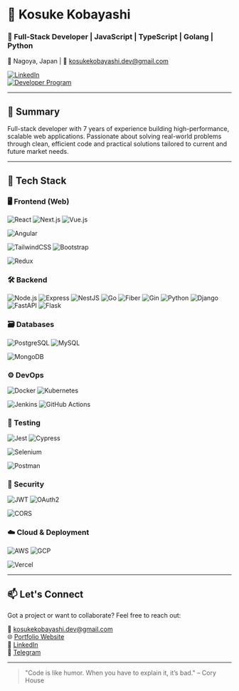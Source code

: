 # 👋 Kosuke Kobayashi

### 🚀 Full-Stack Developer | JavaScript | TypeScript | Golang | Python  
📍 Nagoya, Japan | 📧 kosukekobayashi.dev@gmail.com  

[![LinkedIn](https://img.shields.io/badge/LinkedIn-blue?logo=linkedin&style=flat&logoColor=white)](https://www.linkedin.com/in/kobayashi-kosuke-659865358)  
[![Developer Program](https://img.shields.io/badge/GitHub%20Developer%20Program-Member-7B61FF?style=flat&logo=github)](https://github.com/kodewithme)

---

## 🧠 Summary

Full-stack developer with 7 years of experience building high-performance, scalable web applications. Passionate about solving real-world problems through clean, efficient code and practical solutions tailored to current and future market needs.

---

## 🧰 Tech Stack

### 🖥️ Frontend (Web)
![React](https://img.shields.io/badge/React-20232A?style=flat&logo=react&logoColor=61DAFB)
![Next.js](https://img.shields.io/badge/Next.js-000000?style=flat&logo=nextdotjs)
![Vue.js](https://img.shields.io/badge/Vue.js-35495E?style=flat&logo=vue.js&logoColor=4FC08D)
<!-- ![Nuxt.js](https://img.shields.io/badge/Nuxt.js-00C58E?style=flat&logo=nuxt.js&logoColor=white) -->
![Angular](https://img.shields.io/badge/Angular-DD0031?style=flat&logo=angular&logoColor=white)
<!-- ![Svelte](https://img.shields.io/badge/Svelte-FF3E00?style=flat&logo=svelte&logoColor=white) -->
<!-- ![Alpine.js](https://img.shields.io/badge/Alpine.js-8BC0D0?style=flat) -->
![TailwindCSS](https://img.shields.io/badge/Tailwind_CSS-38B2AC?style=flat&logo=tailwind-css&logoColor=white)
![Bootstrap](https://img.shields.io/badge/Bootstrap-563D7C?style=flat&logo=bootstrap&logoColor=white)
<!-- ![Material UI](https://img.shields.io/badge/MUI-007FFF?style=flat&logo=mui&logoColor=white) -->
<!-- ![Chakra UI](https://img.shields.io/badge/Chakra_UI-319795?style=flat&logo=chakraui&logoColor=white) -->
![Redux](https://img.shields.io/badge/Redux-764ABC?style=flat&logo=redux&logoColor=white)
<!-- ![Zustand](https://img.shields.io/badge/Zustand-000000?style=flat) -->
<!-- ![Framer Motion](https://img.shields.io/badge/Framer_Motion-E10098?style=flat&logo=framer&logoColor=white) -->

### 🛠️ Backend
![Node.js](https://img.shields.io/badge/Node.js-339933?style=flat&logo=nodedotjs&logoColor=white)
![Express](https://img.shields.io/badge/Express-000000?style=flat&logo=express&logoColor=white)
![NestJS](https://img.shields.io/badge/NestJS-E0234E?style=flat&logo=nestjs&logoColor=white)
![Go](https://img.shields.io/badge/Go-00ADD8?style=flat&logo=go&logoColor=white)
![Fiber](https://img.shields.io/badge/Fiber-00ADD8?style=flat)
![Gin](https://img.shields.io/badge/Gin-00ADD8?style=flat)
![Python](https://img.shields.io/badge/Python-3776AB?style=flat&logo=python&logoColor=white)
![Django](https://img.shields.io/badge/Django-092E20?style=flat&logo=django&logoColor=white)
![FastAPI](https://img.shields.io/badge/FastAPI-009688?style=flat&logo=fastapi&logoColor=white)
![Flask](https://img.shields.io/badge/Flask-000000?style=flat&logo=flask&logoColor=white)
<!-- ![PHP](https://img.shields.io/badge/PHP-777BB4?style=flat&logo=php&logoColor=white) -->
<!-- ![Laravel](https://img.shields.io/badge/Laravel-FF2D20?style=flat&logo=laravel&logoColor=white) -->
<!-- ![Symfony](https://img.shields.io/badge/Symfony-000000?style=flat&logo=symfony&logoColor=white) -->
<!-- ![Java](https://img.shields.io/badge/Java-007396?style=flat&logo=java&logoColor=white) -->
<!-- ![Spring Boot](https://img.shields.io/badge/Spring_Boot-6DB33F?style=flat&logo=springboot&logoColor=white) -->
<!-- ![.NET](https://img.shields.io/badge/.NET-512BD4?style=flat&logo=dotnet&logoColor=white) -->
<!-- ![Blazor](https://img.shields.io/badge/Blazor-512BD4?style=flat&logo=blazor&logoColor=white) -->
<!-- ![Ruby on Rails](https://img.shields.io/badge/Ruby_on_Rails-CC0000?style=flat&logo=rubyonrails&logoColor=white) -->

<!-- ### 📱 Mobile
![React Native](https://img.shields.io/badge/React_Native-20232A?style=flat&logo=react&logoColor=61DAFB)
![Flutter](https://img.shields.io/badge/Flutter-02569B?style=flat&logo=flutter&logoColor=white)
![Swift](https://img.shields.io/badge/Swift-FA7343?style=flat&logo=swift&logoColor=white)
![Kotlin](https://img.shields.io/badge/Kotlin-0095D5?style=flat&logo=kotlin&logoColor=white)
![Ionic](https://img.shields.io/badge/Ionic-3880FF?style=flat&logo=ionic&logoColor=white) -->

### 🗃️ Databases
![PostgreSQL](https://img.shields.io/badge/PostgreSQL-4169E1?style=flat&logo=postgresql&logoColor=white)
![MySQL](https://img.shields.io/badge/MySQL-4479A1?style=flat&logo=mysql&logoColor=white)
<!-- ![MariaDB](https://img.shields.io/badge/MariaDB-003545?style=flat&logo=mariadb&logoColor=white)
![SQLite](https://img.shields.io/badge/SQLite-003B57?style=flat&logo=sqlite&logoColor=white) -->
![MongoDB](https://img.shields.io/badge/MongoDB-47A248?style=flat&logo=mongodb&logoColor=white)
<!-- ![Firebase](https://img.shields.io/badge/Firebase-FFCA28?style=flat&logo=firebase&logoColor=black)
![Redis](https://img.shields.io/badge/Redis-DC382D?style=flat&logo=redis&logoColor=white)
![Neo4j](https://img.shields.io/badge/Neo4j-008CC1?style=flat&logo=neo4j&logoColor=white)
![ElasticSearch](https://img.shields.io/badge/Elastic_Search-005571?style=flat&logo=elasticsearch&logoColor=white) -->

### ⚙️ DevOps
![Docker](https://img.shields.io/badge/Docker-2496ED?style=flat&logo=docker&logoColor=white)
![Kubernetes](https://img.shields.io/badge/Kubernetes-326CE5?style=flat&logo=kubernetes&logoColor=white)
<!-- ![Terraform](https://img.shields.io/badge/Terraform-7B42BC?style=flat&logo=terraform&logoColor=white)
![Ansible](https://img.shields.io/badge/Ansible-EE0000?style=flat&logo=ansible&logoColor=white) -->
![Jenkins](https://img.shields.io/badge/Jenkins-D24939?style=flat&logo=jenkins&logoColor=white)
![GitHub Actions](https://img.shields.io/badge/GitHub_Actions-2088FF?style=flat&logo=githubactions&logoColor=white)
<!-- ![Nginx](https://img.shields.io/badge/Nginx-009639?style=flat&logo=nginx&logoColor=white)
![Apache](https://img.shields.io/badge/Apache-D22128?style=flat&logo=apache&logoColor=white) -->

### 🧪 Testing
![Jest](https://img.shields.io/badge/Jest-C21325?style=flat&logo=jest&logoColor=white)
![Cypress](https://img.shields.io/badge/Cypress-17202C?style=flat&logo=cypress&logoColor=white)
<!-- ![Playwright](https://img.shields.io/badge/Playwright-45BA62?style=flat&logo=playwright&logoColor=white) -->
![Selenium](https://img.shields.io/badge/Selenium-43B02A?style=flat&logo=selenium&logoColor=white)
<!-- ![Mocha](https://img.shields.io/badge/Mocha-8D6748?style=flat&logo=mocha&logoColor=white)
![Chai](https://img.shields.io/badge/Chai-A30701?style=flat) -->
![Postman](https://img.shields.io/badge/Postman-FF6C37?style=flat&logo=postman&logoColor=white)

### 🔐 Security
<!-- ![OWASP](https://img.shields.io/badge/OWASP-000000?style=flat&logo=owasp&logoColor=white) -->
![JWT](https://img.shields.io/badge/JWT-000000?style=flat&logo=jsonwebtokens&logoColor=white)
![OAuth2](https://img.shields.io/badge/OAuth2-2F2F2F?style=flat)
<!-- ![HTTPS](https://img.shields.io/badge/HTTPS-0078D4?style=flat) -->
![CORS](https://img.shields.io/badge/CORS-FF6C37?style=flat)
<!-- ![CSRF](https://img.shields.io/badge/CSRF_Prevention-6A0DAD?style=flat) -->

### ☁️ Cloud & Deployment
![AWS](https://img.shields.io/badge/AWS-232F3E?style=flat&logo=amazonaws&logoColor=white)
![GCP](https://img.shields.io/badge/GCP-4285F4?style=flat&logo=googlecloud&logoColor=white)
<!-- ![Azure](https://img.shields.io/badge/Azure-0078D4?style=flat&logo=microsoftazure&logoColor=white) -->
<!-- ![Netlify](https://img.shields.io/badge/Netlify-00C7B7?style=flat&logo=netlify&logoColor=white) -->
![Vercel](https://img.shields.io/badge/Vercel-000000?style=flat&logo=vercel&logoColor=white)
<!-- ![DigitalOcean](https://img.shields.io/badge/DigitalOcean-0080FF?style=flat&logo=digitalocean&logoColor=white) -->
<!-- ![Heroku](https://img.shields.io/badge/Heroku-430098?style=flat&logo=heroku&logoColor=white) -->

<!-- ### 🧠 Web3 & AI
![Solidity](https://img.shields.io/badge/Solidity-363636?style=flat&logo=solidity&logoColor=white)
![Ethers.js](https://img.shields.io/badge/Ethers.js-4E5EE4?style=flat)
![Web3.js](https://img.shields.io/badge/Web3.js-F16822?style=flat)
![Hardhat](https://img.shields.io/badge/Hardhat-FFC107?style=flat)
![OpenAI](https://img.shields.io/badge/OpenAI-412991?style=flat&logo=openai&logoColor=white)
![LangChain](https://img.shields.io/badge/LangChain-000000?style=flat)
![Hugging Face](https://img.shields.io/badge/Hugging%20Face-FFD21F?style=flat&logo=huggingface&logoColor=black)
![TensorFlow](https://img.shields.io/badge/TensorFlow-FF6F00?style=flat&logo=tensorflow&logoColor=white)
![PyTorch](https://img.shields.io/badge/PyTorch-EE4C2C?style=flat&logo=pytorch&logoColor=white) -->

---

## 📫 Let's Connect

Got a project or want to collaborate? Feel free to reach out:

📧 kosukekobayashi.dev@gmail.com  
🌐 [Portfolio Website](https://kosuke-kobayashi.vercel.app)  
🔗 [LinkedIn](https://www.linkedin.com/in/kobayashi-kosuke-659865358)  
💬 [Telegram](https://t.me/kawaiiiscute)

---

> "Code is like humor. When you have to explain it, it’s bad." – Cory House
